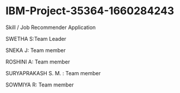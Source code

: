 # IBM-Project-35364-1660284243
Skill / Job Recommender Application

SWETHA S:Team Leader

SNEKA J: Team member

ROSHINI A: Team member

SURYAPRAKASH S. M. : Team member

SOWMIYA R: Team member

